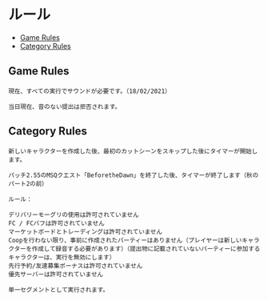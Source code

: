 # ルール

- [Game Rules](https://www.speedrun.com/ffxiv/full_game#gameRules)
- [Category Rules](https://www.speedrun.com/ffxiv/full_game#categoryRules)

## Game Rules

```
現在、すべての実行でサウンドが必要です。（18/02/2021）

当日現在、音のない提出は拒否されます。
```

## Category Rules

```
新しいキャラクターを作成した後、最初のカットシーンをスキップした後にタイマーが開始します。

パッチ2.55のMSQクエスト「BeforetheDawn」を終了した後、タイマーが終了します（秋のパート2の前）

ルール：

デリバリーモーグリの使用は許可されていません
FC / FCバフは許可されていません
マーケットボードとトレーディングは許可されていません
Coopを行わない限り、事前に作成されたパーティーはありません（プレイヤーは新しいキャラクターを作成して録音する必要があります）（提出物に記載されていないパーティーに参加するキャラクターは、実行を無効にします）
先行予約/友達募集ボーナスは許可されていません
優先サーバーは許可されていません

単一セグメントとして実行されます。
```

